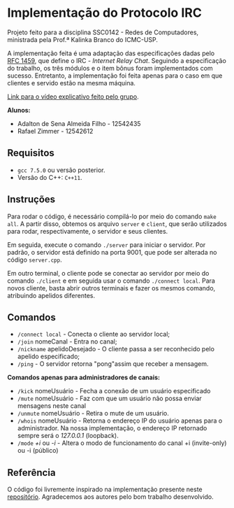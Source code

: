 # Implementação do Protocolo IRC

Projeto feito para a disciplina SSC0142 - Redes de Computadores, ministrada pela Prof.ª Kalinka Branco do ICMC-USP.

A implementação feita é uma adaptação das especificações dadas pelo [RFC 1459](https://datatracker.ietf.org/doc/html/rfc1459), que define o 
IRC - *Internet Relay Chat*. Seguindo a especificação do trabalho, os três módulos e o item bônus foram implementados com sucesso. Entretanto, 
a implementação foi feita apenas para o caso em que clientes e servido estão na mesma máquina. 

[Link para o vídeo explicativo feito pelo grupo]().

**Alunos:**
- Adalton de Sena Almeida Filho - 12542435
- Rafael Zimmer - 12542612

## Requisitos

* `gcc 7.5.0` ou versão posterior.
* Versão do C++: `C++11`.

## Instruções

Para rodar o código, é necessário compilá-lo por meio do comando `make all`. A partir disso, obtemos os arquivo `server` e `client`,
que serão utilizados para rodar, respectivamente, o servidor e seus clientes.

Em seguida, execute o comando `./server` para iniciar o servidor. Por padrão, o servidor está definido na porta 9001, que pode ser alterada no
 código `server.cpp`.
 
 Em outro terminal, o cliente pode se conectar ao servidor por meio do comando `./client` e em seguida usar o comando 
 `./connect local`. Para novos cliente, basta abrir outros terminais e fazer os mesmos comando, atribuindo apelidos diferentes. 

## Comandos
- `/connect local` - Conecta o cliente ao servidor local;
- `/join` nomeCanal - Entra no canal;
- `/nickname` apelidoDesejado - O cliente passa a ser reconhecido pelo apelido especificado;
- `/ping` - O servidor retorna "pong"assim que receber a mensagem.  

**Comandos apenas para administradores de canais:**
  
- `/kick` nomeUsuário - Fecha a conexão de um usuário especificado
- `/mute` nomeUsuário - Faz com que um usuário não possa enviar mensagens neste canal
- `/unmute` nomeUsuário - Retira o mute de um usuário.
- `/whois` nomeUsuário - Retorna o endereço IP do usuário apenas para o administrador. Na nossa implementação, o endereço IP retornado sempre será o *127.0.0.1* (loopback).
- `/mode` *+i* ou *-i* - Altera o modo de funcionamento do canal +i (invite-only) ou -i (público)

## Referência

O código foi livremente inspirado na implementação presente neste [repositório](https://github.com/vitor-san/irc-redes). Agradecemos 
aos autores pelo bom trabalho desenvolvido.
